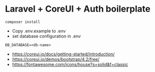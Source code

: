 # Laravel + CoreUI + Auth boilerplate

```
composer install
```

-   Copy .env.example to .env
-   set database configuration in .env

```
DB_DATABASE=<db-name>
```

-   https://coreui.io/docs/getting-started/introduction/
-   https://coreui.io/demos/bootstrap/4.2/free/
-   https://fontawesome.com/icons/house?s=solid&f=classic

